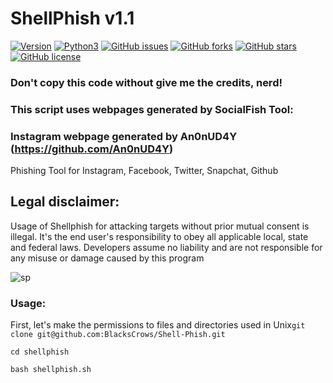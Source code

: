 # ShellPhish v1.1

[![Version](https://img.shields.io/badge/version-1.3.3-red.svg)]() [![Python3](https://img.shields.io/badge/python-3.8.5-green.svg)]()
[![GitHub issues](https://img.shields.io/github/issues/BlacksCrows/Shell-Phish.svg)](https://github.com/BlacksCrows/Shell-Phish/issues)
[![GitHub forks](https://img.shields.io/github/forks/BlacksCrows/Shell-Phish.svg)](https://github.com/BlacksCrows/Shell-Phish/network)
[![GitHub stars](https://img.shields.io/github/stars/BlacksCrows/Shell-Phish.svg)](https://github.com/BlacksCrows/Shell-Phish/stargazers)
[![GitHub license](https://img.shields.io/github/license/BlacksCrows/Shell-Phish.svg)](https://github.com/BlacksCrows/Shell-Phish/blob/master/LICENSE)


### Don't copy this code without give me the credits, nerd! 
### This script uses webpages generated by SocialFish Tool:
### Instagram webpage generated by An0nUD4Y (https://github.com/An0nUD4Y)

Phishing Tool for Instagram, Facebook, Twitter, Snapchat, Github

## Legal disclaimer:
Usage of Shellphish for attacking targets without prior mutual consent is illegal. It's the end user's responsibility to obey all applicable local, state and federal laws. Developers assume no liability and are not responsible for any misuse or damage caused by this program 

![sp](https://user-images.githubusercontent.com/34893261/41802023-87f47086-7654-11e8-8d16-8c2fb194687e.png)

### Usage:
First, let's make the permissions to files and directories used in Unix```git clone git@github.com:BlacksCrows/Shell-Phish.git```

```
cd shellphish
```

```
bash shellphish.sh
```
